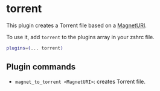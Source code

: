 # torrent

This plugin creates a Torrent file based on a [MagnetURI](https://en.wikipedia.org/wiki/Magnet_URI_scheme).

To use it, add `torrent` to the plugins array in your zshrc file.

```zsh
plugins=(... torrent)
```

## Plugin commands

* `magnet_to_torrent <MagnetURI>`: creates Torrent file.
